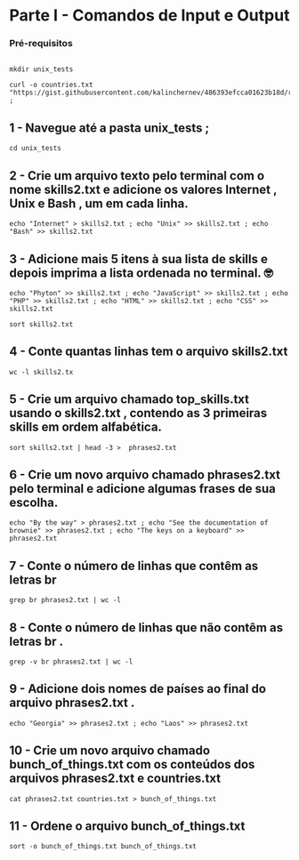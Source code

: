 # Parte I - Comandos de Input e Output

### Pré-requisitos
```console

mkdir unix_tests

curl -o countries.txt "https://gist.githubusercontent.com/kalinchernev/486393efcca01623b18d/raw/daa24c9fea66afb7d68f8d69f0c4b8eeb9406e83/countries" ;
```

## 1 - Navegue até a pasta unix_tests ;

```console
cd unix_tests
```

## 2 - Crie um arquivo texto pelo terminal com o nome skills2.txt e adicione os valores Internet , Unix e Bash , um em cada linha.

```console
echo "Internet" > skills2.txt ; echo "Unix" >> skills2.txt ; echo "Bash" >> skills2.txt
```

## 3 - Adicione mais 5 itens à sua lista de skills e depois imprima a lista ordenada no terminal. 🤓
```console
echo "Phyton" >> skills2.txt ; echo "JavaScript" >> skills2.txt ; echo "PHP" >> skills2.txt ; echo "HTML" >> skills2.txt ; echo "CSS" >> skills2.txt

sort skills2.txt
```

## 4 - Conte quantas linhas tem o arquivo skills2.txt
```console
wc -l skills2.tx
```

## 5 - Crie um arquivo chamado top_skills.txt usando o skills2.txt , contendo as 3 primeiras skills em ordem alfabética.
```console
sort skills2.txt | head -3 >  phrases2.txt
```

## 6 - Crie um novo arquivo chamado phrases2.txt pelo terminal e adicione algumas frases de sua escolha.
```console
echo "By the way" > phrases2.txt ; echo "See the documentation of brownie" >> phrases2.txt ; echo "The keys on a keyboard" >> phrases2.txt
```

## 7 - Conte o número de linhas que contêm as letras br
```console
grep br phrases2.txt | wc -l
```

## 8 - Conte o número de linhas que não contêm as letras br .
```console
grep -v br phrases2.txt | wc -l
```

## 9 - Adicione dois nomes de países ao final do arquivo phrases2.txt .
```console
echo "Georgia" >> phrases2.txt ; echo "Laos" >> phrases2.txt
```

## 10 - Crie um novo arquivo chamado bunch_of_things.txt com os conteúdos dos arquivos phrases2.txt e countries.txt
```console
cat phrases2.txt countries.txt > bunch_of_things.txt
```

## 11 - Ordene o arquivo bunch_of_things.txt
```console
sort -o bunch_of_things.txt bunch_of_things.txt
```
